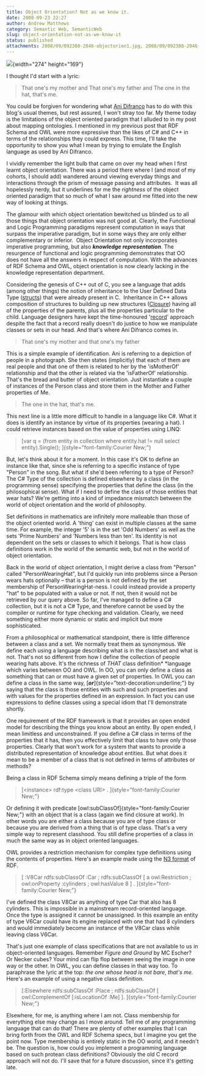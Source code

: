 ```yaml
---
title: Object Orientation? Not as we know it.
date: 2008-09-23 22:27
author: Andrew Matthews
category: Semantic Web, SemanticWeb
slug: object-orientation-not-as-we-know-it
status: published
attachments: 2008/09/092308-2046-objectorien1.jpg, 2008/09/092308-2046-objectorien11.jpg
---
```


![](http://www.usask.ca/education/coursework/skaalid/theory/gestalt/gestaltimages/horses2.jpg){width="274" height="169"}

I thought I'd start with a lyric:

> That one's my mother and
> That one's my father and
> The one in the hat, that's me.

You could be forgiven for wondering what [Ani Difranco](http://www.google.com/musicl?lid=Kw1fcniQjnO&aid=K9lpxkBoREB) has to do with this blog's usual themes, but rest assured, I won't stray too far. My theme today is the limitations of the object oriented paradigm that I alluded to in my post about mapping ontologies. I mentioned in my previous post that RDF Schema and OWL were more expressive than the likes of C\# and C++ in terms of the relationships they could express. This time, I'll take the opportunity to show you what I mean by trying to emulate the English language as used by Ani Difranco.

I vividly remember the light bulb that came on over my head when I first learnt object orientation. There was a period there where I (and most of my cohorts, I should add) wandered around viewing everyday things and interactions through the prism of message passing and attributes.  It was all hopelessly nerdy, but it underlines for me the *rightness* of the object oriented paradigm that so much of what I saw around me fitted into the new way of looking at things.

The glamour with which object orientation bewitched us blinded us to all those things that object orientation was not good at. Clearly, the Functional and Logic Programming paradigms represent computation in ways that surpass the imperative paradigm, but in some ways they are only either complementary or inferior.  Object Orientation not only incorporates imperative programming, but also ***knowledge representation***. The resurgence of functional and logic programming demonstrates that OO does not have all the answers in respect of computation. With the advances of RDF Schema and OWL, object orientation is now clearly lacking in the knowledge representation department.

Considering the genesis of C++ out of C, you see a language that adds (among other things) the notion of inheritance to the User Defined Data Type ([structs](http://en.wikipedia.org/wiki/C_syntax)) that were already present in C.  Inheritance in C++ allows composition of structures to building up new structures ([Closure](http://aabs.wordpress.com/2008/05/29/functional-programming-lessons-from-high-school-arithmetic/)) having all of the properties of the parents, plus all the properties particular to the child. Language designers have kept the time-honoured '[record](http://en.wikipedia.org/wiki/Record_(computer_science))' approach despite the fact that a record really doesn't do justice to how we manipulate classes or sets in our head. And that's where Ani Difranco comes in.

> That one's my mother and
> that one's my father

This is a simple example of identification. Ani is referring to a depiction of people in a photograph. She then states (implicitly) that each of them are real people and that one of them is related to her by the 'isMotherOf' relationship and that the other is related via the 'isFatherOf' relationship. That's the bread and butter of object orientation. Just instantiate a couple of instances of the Person class and store them in the Mother and Father properties of Me.

> The one in the hat, that's me.

This next line is a little more difficult to handle in a language like C\#. What it does is identify an instance by virtue of its properties (wearing a hat). I could retrieve instances based on the value of properties using LINQ:

> [var q = (from entity in collection where entity.hat != null select entity).Single();
> ]{style="font-family:Courier New;"}

But, let's think about it for a moment. In this case it's OK to define an instance like that, since she is referring to a specific instance of type "Person" in the song. But what if she'd been referring to a type of Person? The C\# Type of the collection is defined elsewhere by a class (in the programming sense) specifying the properties that define the class (in the philosophical sense). What if I need to define the class of those entities that wear hats? We're getting into a kind of impedance mismatch between the world of object orientation and the world of philosophy.

Set definitions in mathematics are infinitely more malleable than those of the object oriented world. A 'thing' can exist in multiple classes at the same time. For example, the integer '5' is in the set 'Odd Numbers' as well as the sets 'Prime Numbers' and 'Numbers less than ten'. Its identity is not dependent on the sets or classes to which it belongs. That is how class definitions work in the world of the semantic web, but not in the world of object orientation.

Back in the world of object orientation, I might derive a class from "Person" called "PersonWearingHat", but I'd quickly run into problems since a Person wears hats optionally – that is a person is not defined by the set membership of PersonWearingHat-ness. I could instead provide a property "hat" to be populated with a value or not. If not, then it would not be retrieved by our query above. So far, I've managed to define a C\# collection, but it is not a C\# Type, and therefore cannot be used by the compiler or runtime for type checking and validation. Clearly, we need something either more dynamic or static and implicit but more sophisticated.

From a philosophical or mathematical standpoint, there is little difference between a class and a set. We normally treat them as synonymous. We define each using a language describing what is in the class/set and what is not. That's not so different from how I define the collection of people wearing hats above. It's the richness of *THAT* class definition*
*language which varies between OO and OWL. In OO, you can only define a class as something that can or must have a given set of properties. In OWL you can define a class in the same way, [***or***]{style="text-decoration:underline;"} by saying that the class is those entities with such and such properties and with values for the properties defined in an expression. In fact you can use expressions to define classes using a special idiom that I'll demonstrate shortly.

One requirement of the RDF framework is that it provides an open ended model for describing the things you know about an entity. By open ended, I mean limitless and unconstrained. If you define a C\# class in terms of the properties that it has, then you effectively limit that class to have only those properties. Clearly that won't work for a system that wants to provide a distributed representation of knowledge about entities. But what does it mean to be a member of a class that is not defined in terms of attributes or methods?

Being a class in RDF Schema simply means defining a triple of the form

> [\<instance\> rdf:type \<class URI\> .
> ]{style="font-family:Courier New;"}

Or defining it with predicate [owl:subClassOf]{style="font-family:Courier New;"} with an object that is a class (again we find closure at work). In other words you are either a class because you are of type class or because you are derived from a thing that is of type class. That's a very simple way to represent classhood. You still define properties of a class in much the same way as in object oriented languages.

OWL provides a restriction mechanism for complex type definitions using the contents of properties. Here's an example made using the [N3 format](http://www.w3.org/TeamSubmission/n3/) of RDF.

> [ :V8Car
> rdfs:subClassOf :Car ;
> rdfs:subClassOf
> \[ a owl:Restriction ;
> owl:onProperty :cylinders ;
> owl:hasValue 8
> \] .
> ]{style="font-family:Courier New;"}

I've defined the class V8Car as anything of type Car that also has 8 cylinders. This is impossible in a mainstream record-oriented language. Once the type is assigned it cannot be unassigned. In this example an entity of type V6Car could have its engine replaced with one that had 8 cylinders and would immediately become an instance of the V8Car class while leaving class V6Car.

That's just one example of class specifications that are not available to us in object-oriented languages. Remember *Figure and Ground* by MC Escher? Or Necker cubes? Your mind can flip flop between seeing the image in one way or the other. In OWL, you can define classes in that way too. To paraphrase the lyric at the top: *the one whose head is not bare, that's me.* Here's an example of using a negative class definition.

> [:Elsewhere
> rdfs:subClassOf :Place ;
> rdfs:subClassOf
> \[ owl:ComplementOf
> \[:isLocationOf :Me\] \].
> ]{style="font-family:Courier New;"}

Elsewhere, for me, is anything where I am not. Class membership for everything else may change as I move around. Tell me of any programming language that can do that! There are plenty of other examples that I can bring forth from the OWL and RDF Schema specs, but I imagine you get the point now. Type membership is entirely static in the OO world, and it needn't be. The question is, how could you implement a programming language based on such protean class definitions? Obviously the old C record approach will not do. I'll save that for a future discussion, since it's getting late.
